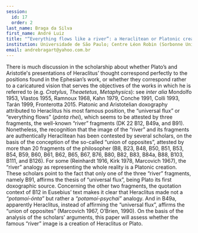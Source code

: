 ```yaml
---
session:
  id: 17
  order: 2
last_name: Braga da Silva
first_name: André Luiz
title: "“Everything flows like a river”: a Heraclitean or Platonic creation?"
institution: Universidade de São Paulo; Centre Léon Robin (Sorbonne Université)
email: andrebragart@yahoo.com.br
---
```

There is much discussion in the scholarship about whether Plato’s and Aristotle's presentations of Heraclitus’ thought correspond perfectly to the positions found in the Ephesian’s work, or whether they correspond rather to a caricatured vision that serves the objectives of the works in which he is referred to (e.g. *Cratylus*, *Theaetetus*, *Metaphysics*): see *inter alia* Mondolfo 1953, Vlastos 1955, Ramnoux 1968, Kahn 1979, Conche 1991, Colli 1993, Tarán 1999, Fronterotta 2015. Platonic and Aristotelian doxography attributed to Heraclitus his most famous position, the “universal flux” or “everything flows” (*pánta rhei*), which seems to be attested by three fragments, the well-known “river” fragments (DK 22 B12, B49a, and B91). Nonetheless, the recognition that the image of the “river” and its fragments are authentically Heraclitean has been contested by several scholars, on the basis of the conception of the so-called “union of opposites”, attested by more than 20 fragments of the philosopher (B8, B23, B48, B50, B51, B53, B54, B59, B60, B61, B62, B65, B67, B76, B80, B82, B83, B84a, B88, B103, B111, and B126). For some (Reinhardt 1916, Kirk 1978, Marcovich 1967), the “river” analogy as representing the whole reality is a Platonic creation. These scholars point to the fact that only one of the three “river” fragments, namely B91, affirms the thesis of “universal flux”, being Plato its first doxographic source. Concerning the other two fragments, the quotation context of B12 in Eusebius’ text makes it clear that Heraclitus made not a *“potamoí-ónta”* but rather a *“potamoí-psychaí”* analogy. And in B49a, apparently Heraclitus, instead of affirming the “universal flux”, affirms the “union of opposites” (Marcovich 1967, O’Brien, 1990). On the basis of the analysis of the scholars' arguments, this paper will assess whether the famous “river” image is a creation of Heraclitus or Plato.
